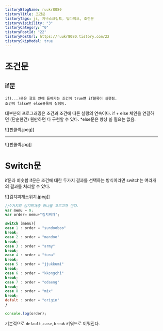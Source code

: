 ```yaml
---
tistoryBlogName: ruukr8080
tistoryTitle: 조건문
tistoryTags: js, 자바스크립트, 딥다이브, 조건문
tistoryVisibility: "3"
tistoryCategory: "0"
tistoryPostId: "22"
tistoryPostUrl: https://ruukr8080.tistory.com/22
tistorySkipModal: true
---
```

# 조건문



## if문
	if(...)문은 괄호 안에 들어가는 조건이 true면 if블록이 실행됨.
	조건이 false면 else블록이 실행됨.
대부분의 프로그래밍은 조건과 조건에 따른 실행의 연속이다.
if + else 체인을 연결하면 (단순한건) 웬만하면 다 구현할 수 있다.
*else문은 항상 쓸 필요는 없음.

![[펀쿨섹.jpeg]]

---



![[펀쿨섹.jpg]]


# Switch문 

if문과 비슷함 if문은 조건에 대한 두가지 결과를 선택하는 방식이라면
switch는 여러개의 결과를 처리할 수 있다.

![[김치찌개스위치.jpeg]]


```js
//9가지의 김치찌개중 하나를 고르고자 한다.
var menu = 9;
var order= memu+"김치찌개";

switch (menu){
case 1 : order = "sundooboo"
break;
case 2 : order = "mandoo"
break;
case 3 : order = "army"
break;
case 4 : order = "tuna"
break;
case 5 : order = "jjukkumi"
break;
case 6 : order = "kkongchi"
break;
case 7 : order = "odaeng"
break;
case 8 : order = "mix"
break;
defalt : order = "origin"
}

console.log(order);
```
기본적으로 `default,case,break` 키워드로 이뤄진다.

